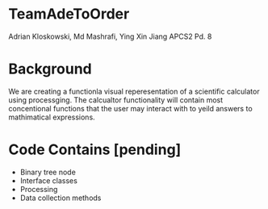 # TeamAdeToOrder
Adrian Kloskowski, Md Mashrafi, Ying Xin Jiang
APCS2 Pd. 8

# Background 
We are creating a functionla visual reperesentation of a scientific calculator using processging. The calcualtor functionality will contain most concentional functions that the user may interact with to yeild answers to mathimatical expressions. 

# Code Contains [pending]
* Binary tree node
* Interface classes
* Processing
* Data collection methods


